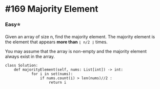 # \#169 Majority Element

### Easy:star:

Given an array of size n, find the majority element. The majority element is the element that appears **more than** `⌊ n/2 ⌋` times.

You may assume that the array is non-empty and the majority element always exist in the array.

```text
class Solution:
    def majorityElement(self, nums: List[int]) -> int:
            for i in set(nums):
                if nums.count(i) > len(nums)//2 :
                    return i
```

